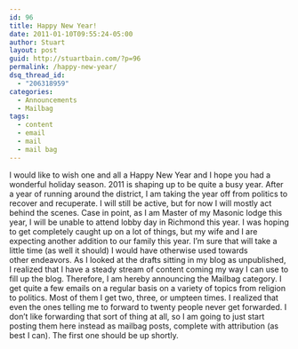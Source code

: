 ```yaml
---
id: 96
title: Happy New Year!
date: 2011-01-10T09:55:24-05:00
author: Stuart
layout: post
guid: http://stuartbain.com/?p=96
permalink: /happy-new-year/
dsq_thread_id:
  - "206318959"
categories:
  - Announcements
  - Mailbag
tags:
  - content
  - email
  - mail
  - mail bag
---
```

I would like to wish one and all a Happy New Year and I hope you had a wonderful holiday season. 2011 is shaping up to be quite a busy year. After a year of running around the district, I am taking the year off from politics to recover and recuperate. I will still be active, but for now I will mostly act behind the scenes. Case in point, as I am Master of my Masonic lodge this year, I will be unable to attend lobby day in Richmond this year. I was hoping to get completely caught up on a lot of things, but my wife and I are expecting another addition to our family this year. I&#8217;m sure that will take a little time (as well it should) I would have otherwise used towards other endeavors. As I looked at the drafts sitting in my blog as unpublished, I realized that I have a steady stream of content coming my way I can use to fill up the blog. Therefore, I am hereby announcing the Mailbag category. I get quite a few emails on a regular basis on a variety of topics from religion to politics. Most of them I get two, three, or umpteen times. I realized that even the ones telling me to forward to twenty people never get forwarded. I don&#8217;t like forwarding that sort of thing at all, so I am going to just start posting them here instead as mailbag posts, complete with attribution (as best I can). The first one should be up shortly.